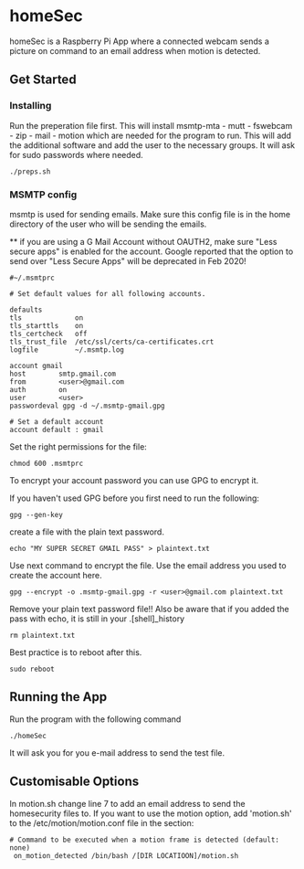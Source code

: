 # homeSec

homeSec is a Raspberry Pi App where a connected webcam sends a picture on command to an email address when motion is detected.

## Get Started
### Installing

Run the preperation file first. This will install msmtp-mta - mutt - fswebcam - zip - mail - motion which are needed for the program to run. 
This will add the additional software and add the user to the necessary groups. It will ask for sudo passwords where needed.

```
./preps.sh
```

### MSMTP config

msmtp is used for sending emails. Make sure this config file is in the home directory of the user who will be sending the emails.

** if you are using a G Mail Account without OAUTH2, make sure "Less secure apps" is enabled for the account. Google reported that the option to send over "Less Secure Apps" will be deprecated in Feb 2020!


```
#~/.msmtprc

# Set default values for all following accounts.

defaults
tls             on
tls_starttls	on
tls_certcheck   off
tls_trust_file  /etc/ssl/certs/ca-certificates.crt
logfile         ~/.msmtp.log

account gmail
host 		smtp.gmail.com
from 		<user>@gmail.com
auth 		on
user 		<user>
passwordeval gpg -d ~/.msmtp-gmail.gpg

# Set a default account
account default : gmail

```

Set the right permissions for the file:

```
chmod 600 .msmtprc
```

To encrypt your account password you can use GPG to encrypt it.

If you haven't used GPG before you first need to run the following:

```
gpg --gen-key
```
create a file with the plain text password.

```
echo "MY SUPER SECRET GMAIL PASS" > plaintext.txt
```

Use next command to encrypt the file. Use the email address you used to create the account here.

```
gpg --encrypt -o .msmtp-gmail.gpg -r <user>@gmail.com plaintext.txt
```
Remove your plain text password file!! Also be aware that if you added the pass with echo, it is still in your .[shell]_history

```
rm plaintext.txt
```

Best practice is to reboot after this.

```
sudo reboot
```

## Running the App

Run the program with the following command

```
./homeSec
```
It will ask you for you e-mail address to send the test file.

## Customisable Options

In motion.sh change line 7 to add an email address to send the homesecurity files to.
If you want to use the motion option, add 'motion.sh' to the /etc/motion/motion.conf file in the section:

```
# Command to be executed when a motion frame is detected (default: none)
 on_motion_detected /bin/bash /[DIR LOCATIOON]/motion.sh
```
